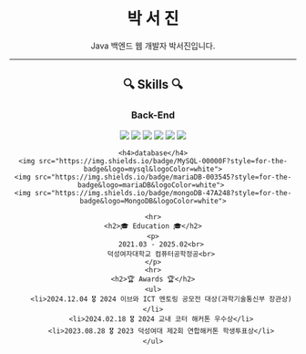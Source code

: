 <div align=center>
    <h1>박 서 진</h1>
    <p>Java 백엔드 웹 개발자 박서진입니다.</p>
    <hr>
    <h2>🔍 Skills 🔍</h2>
    <h3>Back-End</h3>
    <img src="https://img.shields.io/badge/Java-ED8B00?style=for-the-badge&logo=openjdk&logoColor=white">
    <img src="https://img.shields.io/badge/Spring-6DB33F?style=for-the-badge&logo=spring&logoColor=white">
    <img src="https://img.shields.io/badge/Python-3776AB?style=for-the-badge&logo=python&logoColor=white">
    <img src="https://img.shields.io/badge/django-092E20?style=for-the-badge&logo=django&logoColor=white">
    <img src="https://img.shields.io/badge/JavaScript-F7DF1E?style=for-the-badge&logo=JavaScript&logoColor=white">
    <img src="https://img.shields.io/badge/Node.js-43853D?style=for-the-badge&logo=node.js&logoColor=white">

    <h4>database</h4>
    <img src="https://img.shields.io/badge/MySQL-00000F?style=for-the-badge&logo=mysql&logoColor=white">
    <img src="https://img.shields.io/badge/mariaDB-003545?style=for-the-badge&logo=mariaDB&logoColor=white"> 
    <img src="https://img.shields.io/badge/mongoDB-47A248?style=for-the-badge&logo=MongoDB&logoColor=white">

    <hr>
    <h2>🎓 Education 🎓</h2>
    <p>
        2021.03 - 2025.02<br>
        덕성여자대학교 컴퓨터공학정공<br>
    </p>
    <hr>
    <h2>🏆 Awards 🏆</h2>
    <ul>
        <li>2024.12.04 🎖️ 2024 이브와 ICT 멘토링 공모전 대상(과학기술통신부 장관상)</li>
        <li>2024.02.18 🎖️ 2024 교내 코터 해커톤 우수상</li>
        <li>2023.08.28 🎖️ 2023 덕성여대 제2회 연합해커톤 학생투표상</li>
    </ul>
</div>


